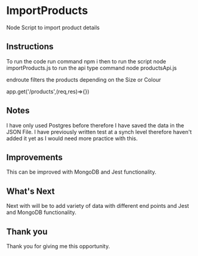 # ImportProducts
Node Script to import product details
## Instructions
To run the code run command npm i 
then to run the script node importProducts.js
to run the api type command node productsApi.js

endroute filters the products depending on the Size or Colour

app.get('/products',(req,res)=>{})
## Notes
I have only used Postgres before therefore I have saved the data in the JSON File.
I have previously written test at a synch level therefore haven't added it yet as I would need more 
practice with this.

## Improvements

This can be improved with MongoDB and Jest functionality.
## What's Next
Next with will be to add variety of data with different end points and Jest and MongoDB functionality.

## Thank you
Thank you for giving me this opportunity.

